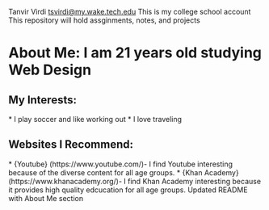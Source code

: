 Tanvir Virdi tsvirdi@my.wake.tech.edu
This is my college school account
This repository will hold assginments, notes, and projects
  <h1>About Me: I am 21 years old studying Web Design</h1>
  <h2>My Interests:</h2>
  * I play soccer and like working out
  * I love traveling
 <h2>Websites I Recommend:</h2>
 * {Youtube} (https://www.youtube.com/)- I find Youtube interesting because of the diverse content for all age groups. 
 * {Khan Academy} (https://www.khanacademy.org/)- I find Khan Academy interesting because it provides high quality edcucation for all age groups. 
Updated README with About Me section
